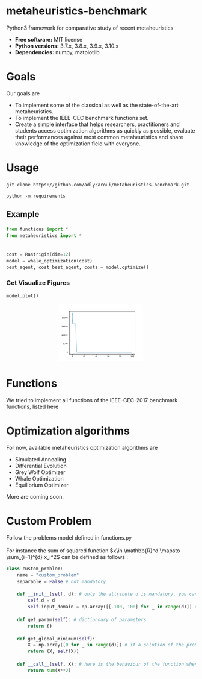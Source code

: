 # metaheuristics-benchmark
Python3 framework for comparative study of recent metaheuristics

* **Free software:** MIT license
* **Python versions:** 3.7.x, 3.8.x, 3.9.x, 3.10.x
* **Dependencies:** numpy, matplotlib

# Goals

Our goals are
- To implement some of the classical as well as the state-of-the-art metaheuristics.
- To implement the IEEE-CEC benchmark functions set.
- Create a simple interface that helps researchers, practitioners and students access optimization algorithms as quickly as possible, evaluate their performances against most common metaheuristics and share knowledge of the optimization field with everyone.

# Usage

```shell
git clone https://github.com/adlyZaroui/metaheuristics-benchmark.git
```

```shell
python -m requirements
```

## Example

```python
from functions import *
from metaheuristics import *


cost = Rastrigin(dim=12) 
model = whale_optimization(cost)
best_agent, cost_best_agent, costs = model.optimize()
```

### Get Visualize Figures
```python
model.plot()
```
<p align="center">
  <img alt="Light" src="example1.png" width="45%">
</p>

# Functions

We tried to implement all functions of the IEEE-CEC-2017 benchmark functions, <a src="https://github.com/P-N-Suganthan/CEC2017-BoundContrained">listed here</a>

# Optimization algorithms
For now, available metaheuristics optimization algorithms are
- Simulated Annealing
- Differential Evolution
- Grey Wolf Optimizer
- Whale Optimization
- Equilibrium Optimizer

More are coming soon.

# Custom Problem
Follow the problems model defined in functions.py\
\
For instance the sum of squared function $x\in \mathbb{R}^d \mapsto \sum_{i=1}^{d} x_i^2$ can be defined as follows :

```python
class custom_problem:
    name = "custom_problem"
    separable = False # not mandatory

    def __init__(self, d): # only the attribute d is mandatory, you can add if needed
        self.d = d
        self.input_domain = np.array([[-100, 100] for _ in range(d)]) # CEC default search domain

    def get_param(self): # dictionnary of parameters
        return {}

    def get_global_minimum(self):
        X = np.array([0 for _ in range(d)]) # if a solution of the problem is known...
        return (X, self(X))

    def __call__(self, X): # here is the behaviour of the function when it is call
        return sum(X**2)
 ```

